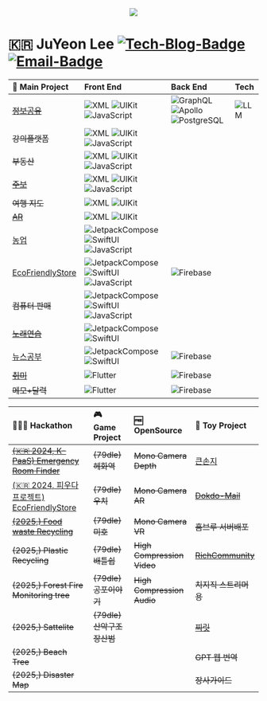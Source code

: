 <div id="header" align="center">
  <img src="https://i.pinimg.com/originals/97/87/77/978777f3dbbe42ed7be1b3c09912ca6c.gif"/>
</div>

[Tech-Blog_URL]: https://cavss-study.tistory.com/
[Email_URL]: mailto:redpond2@naver.com

[Tech-Blog-Badge]: https://img.shields.io/badge/-Tech_Blog-ffffff.svg?style=for-the-badge&logo=Tistory&color=black
[Email-Badge]: https://img.shields.io/badge/-Gmail-ffffff.svg?style=for-the-badge&logo=Gmail&color=black

<!-- native ( Android ) -->
[XML]: https://img.shields.io/badge/-XML-02569B.svg?style=flat&logo=android&color=black
[JetpackCompose]: https://img.shields.io/badge/-Compose-3DDC84.svg?style=flat&logo=android&color=black
[Kotlin]: https://img.shields.io/badge/-Kotlin-000000.svg?style=flat&logo=kotlin&color=7F52FF&logoColor=white

<!-- native ( iOS ) -->
[UIKit]: https://img.shields.io/badge/-UIKit-02569B.svg?style=flat&logo=swift&color=black
[SwiftUI]: https://img.shields.io/badge/-SwiftUI-3DDC84.svg?style=flat&logo=swift&color=black

[Flutter]: https://img.shields.io/badge/-Flutter-02569B.svg?style=flat&logo=flutter&logoColor=white

[JavaScript]: https://img.shields.io/badge/-Javascript-1572B6.svg?style=flat&logo=javascript&color=black

<!-- Server ( API ) -->
[GraphQL]: https://img.shields.io/badge/-GraphQL-E10098.svg?style=flat&logo=GraphQL&logoColor=white
[Apollo]: https://img.shields.io/badge/-Apollo-311C87.svg?style=flat&logo=ApolloGraphQL&logoColor=white
[PostgreSQL]: https://img.shields.io/badge/-PostgreSQL-4169E1.svg?style=flat&logo=PostgreSQL&logoColor=white

<!-- Server ( Cloud ) -->
[Firebase]: https://img.shields.io/badge/-Firebase-FFCA28.svg?style=flat&logo=firebase&logoColor=white
[Supabase]: https://img.shields.io/badge/-Supabase-3FCF8E.svg?style=flat&logo=supabase&logoColor=white

<!-- AI -->
[LLM]: https://img.shields.io/badge/-🦜🔗_LLM-FFFFFF.svg?style=flat&logoColor=white

<!-- Main 레파지토리 url -->
[PiPE_URL]: https://github.com/Lee-JuYeon/PIPE
[ToriTori_URL]: https://github.com/Lee-JuYeon/Agriculture
[Mully_URL]: https://github.com/Lee-JuYeon/AR_Travel
[갓생_URL]: https://github.com/Lee-JuYeon/Habbit
[LessonDiary_URL]: https://github.com/Lee-JuYeon/LessonDiary
[EcoFriendlyStore_URL]: https://github.com/Lee-JuYeon/EcoFriendlyStore
[교회주보_URL]: https://github.com/Lee-JuYeon/HealthManager
[뉴스공부_URL]: https://github.com/Lee-JuYeon/NewsStudy
<!-- Toy 레파지토리 url -->
[큰손지_URL]: https://github.com/Lee-JuYeon/MyGrandMum
[Dokdo-Mail_URL]: https://github.com/Lee-JuYeon/Dokdo_Mail
[성공학_URL]: https://github.com/Lee-JuYeon/BeRichCommunity
[찌릿_URL]: https://github.com/Lee-JuYeon/ZZILIT

<!-- Hackathon 레파지토리 url -->
[Emergency Room Finder_URL]: https://github.com/Lee-JuYeon/HospitalFinder
[Food Recycling_URL]: https://github.com/Lee-JuYeon/FoodCycling
# 🇰🇷 JuYeon Lee [![Tech-Blog-Badge]][Tech-Blog_URL] [![Email-Badge]][Email_URL]


**🦄 Main Project**|**Front End**|**Back End**|**Tech**|
:---|:---|:---|:---|
~~[정보공유][PiPE_URL]~~|![XML] ![UIKit] ![JavaScript]|![GraphQL] ![Apollo] ![PostgreSQL]|![LLM]|
~~강의플랫폼~~|![XML] ![UIKit] ![JavaScript]|||
~~부동산~~|![XML] ![UIKit] ![JavaScript]|||
~~[주보][교회주보_URL]~~|![XML] ![UIKit] ![JavaScript]|||
~~여행 지도~~|![XML] ![UIKit]|||
~~[AR][Mully_URL]~~|![XML] ![UIKit]|||
[농업][ToriTori_URL]|![JetpackCompose] ![SwiftUI] ![JavaScript]|||
[EcoFriendlyStore][EcoFriendlyStore_URL]|![JetpackCompose] ![SwiftUI] ![JavaScript]|![Firebase]||
~~컴퓨터 판매~~|![JetpackCompose] ![SwiftUI] ![JavaScript]|||
~~[노래연습][LessonDiary_URL]~~|![JetpackCompose] ![SwiftUI]|||
[뉴스공부][뉴스공부_URL]|![JetpackCompose] ![SwiftUI]|![Firebase]||
~~[취미][갓생_URL]~~|![Flutter]|![Firebase]||
~~메모+달력~~|![Flutter]|![Firebase]||

|**👨🏻‍💻 Hackathon**|**🎮 Game Project**|**🆓 OpenSource**|**🧸 Toy Project**|
:---|:---|:---|:---|
|~~[(🇰🇷 2024, K-PaaS) Emergency Room Finder][Emergency Room Finder_URL]~~|~~(79dle) 헤화역~~|~~Mono Camera Depth~~|[큰손지][큰손지_URL]|![JetpackCompose]|
|[(🇰🇷 2024, 피우다 프로젝트) EcoFriendlyStore][EcoFriendlyStore_URL]|~~(79dle) 우치~~|~~Mono Camera AR~~|~~[Dokdo-Mail][Dokdo-Mail_URL]~~|
|~~[(2025,) Food waste Recycling][Food Recycling_URL]~~|~~(79dle) 미호~~|~~Mono Camera VR~~|~~홈브루 서버배포~~|
|~~(2025,) Plastic Recycling~~|~~(79dle) 배틀쉽~~|~~High Compression Video~~|~~[RichCommunity][성공학_URL]~~|
|~~(2025,) Forest Fire Monitoring tree~~|~~(79dle) 공포이야기~~|~~High Compression Audio~~|~~치지직 스트리머용~~|
|~~(2025,) Sattelite~~|~~(79dle) 산악구조 장산범~~||~~[찌릿][찌릿_URL]~~|
|~~(2025,) Beach Tree~~|||~~GPT 웹 번역~~|
|~~(2025,) Disaster Map~~|||~~장사가이드~~|












